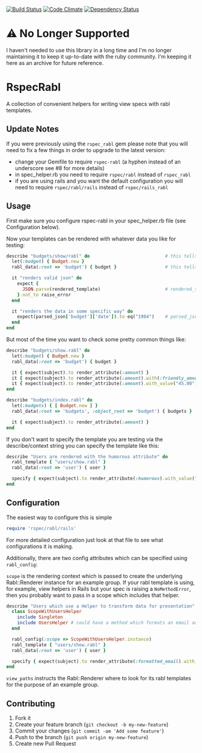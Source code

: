 [![Build Status](https://travis-ci.org/mmmries/rspec_rabl.svg?branch=master)](https://travis-ci.org/mmmries/rspec_rabl)
[![Code Climate](https://codeclimate.com/github/mmmries/rspec_rabl/badges/gpa.svg)](https://codeclimate.com/github/mmmries/rspec_rabl)
[![Dependency Status](https://gemnasium.com/mmmries/rspec_rabl.svg)](https://gemnasium.com/mmmries/rspec_rabl)

# ⚠️ No Longer Supported

I haven't needed to use this library in a long time and I'm no longer maintaining it to keep it up-to-date with the ruby community.
I'm keeping it here as an archive for future reference.

# RspecRabl

A collection of convenient helpers for writing view specs with rabl templates.

## Update Notes

If you were previously using the `rspec_rabl` gem please note that you will need to fix a few things in order to upgrade to the latest version:

* change your Gemfile to require `rspec-rabl` (a hyphen instead of an underscore see #8 for more details)
* in spec\_helper.rb you need to require `rspec/rabl` instead of `rspec_rabl`
* if you are using rails and you want the default configuration you will need to require `rspec/rabl/rails` instead of `rspec/rails_rabl`

## Usage

First make sure you configure rspec-rabl in your spec\_helper.rb file (see Configuration below).

Now your templates can be rendered with whatever data you like for testing:

```ruby
describe "budgets/show/rabl" do                            # this tells us what template you want to test
  let(:budget) { Budget.new }
  rabl_data(:root => 'budget') { budget }                  # this tells us what data to use when rendering and what structure you expect the template to have (use root and object_root just like rabl)

  it "renders valid json" do
    expect {
      JSON.parse(rendered_template)                        # rendered_template is the rendered string
    }.not_to raise_error
  end

  it "renders the data in some specific way" do
    expect(parsed_json['budget']['date']).to eq("1984")    # parsed_json is the parsed out version of the rendered string
  end
end
```

But most of the time you want to check some pretty common things like:

```ruby
describe "budgets/show.rabl" do
  let(:budget) { Budget.new }
  rabl_data(:root => 'budget') { budget }

  it { expect(subject).to render_attribute(:amount) }                        # parsed_json['budget']['amount'] == budget.amount
  it { expect(subject).to render_attribute(:amount).with(:friendly_amount) } # parsed_json['budget']['amount'] == budget.friendly_amount
  it { expect(subject).to render_attribute(:amount).with_value("45.00") }    # parsed_json['budget']['amount'] == "45.00"
end

describe "budgets/index.rabl" do
  let(:budgets) { [ Budget.new ] }
  rabl_data(:root => 'budgets', :object_root => 'budget') { budgets }

  it { expect(subject).to render_attribute(:amount) }                       # parsed_json['budgets'].first['budget']['amount'] == budgets.first.amount
end
```

If you don't want to specify the template you are testing via the describe/context string you can specify the template like this:

```ruby
describe "Users are rendered with the humorous attribute" do
  rabl_template { "users/show.rabl" }
  rabl_data(:root => 'user') { user }

  specify { expect(subject).to render_attribute(:humorous).with_value("not really") }
end
```

## Configuration

The easiest way to configure this is simple

```ruby
require 'rspec/rabl/rails'
```

For more detailed configuration just look at that file to see what configurations it is making.

Additionally, there are two config attributes which can be specified using `rabl_config`:

`scope` is the rendering context which is passed to create the underlying Rabl::Renderer instance for an example group. If your rabl template is using, for example, view helpers in Rails but your spec is raising a `NoMethodError`, then you probably want to pass in a scope which includes that helper.

```ruby
describe "Users which use a Helper to transform data for presentation" do
  class ScopeWithUsersHelper
    include Singleton
    include UsersHelper # could have a method which formats an email address for use below
  end

  rabl_config(:scope => ScopeWithUsersHelper.instance)
  rabl_template { "users/show.rabl" }
  rabl_data(:root => 'user') { user }

  specify { expect(subject).to render_attribute(:formatted_email).with_value('"Kung Fury" <thechosenone@example.com>') }
end
```

`view_paths` instructs the Rabl::Renderer where to look for its rabl templates for the purpose of an example group.

## Contributing

1. Fork it
2. Create your feature branch (`git checkout -b my-new-feature`)
3. Commit your changes (`git commit -am 'Add some feature'`)
4. Push to the branch (`git push origin my-new-feature`)
5. Create new Pull Request
